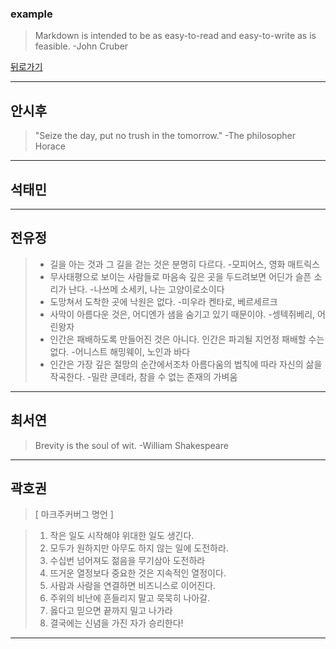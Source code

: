 ### example
> Markdown is intended to be as easy-to-read and easy-to-write as is feasible. -John Cruber

[뒤로가기](./README.md)

* * *
## 안시후
> "Seize the day, put no trush in the tomorrow." -The philosopher Horace
  
_ _ _
## 석태민
  
_ _ _
## 전유정
> - 길을 아는 것과 그 길을 걷는 것은 분명히 다르다. -모피어스, 영화 매트릭스      
> - 무사태평으로 보이는 사람들로 마음속 깊은 곳을 두드려보면 어딘가 슬픈 소리가 난다. -나쓰메 소세키, 나는 고양이로소이다      
> - 도망쳐서 도착한 곳에 낙원은 없다. -미우라 켄타로, 베르세르크      
> - 사막이 아름다운 것은, 어디엔가 샘을 숨기고 있기 때문이야. -셍텍쥐베리, 어린왕자      
> - 인간은 패배하도록 만들어진 것은 아니다. 인간은 파괴될 지언정 패배할 수는 없다. -어니스트 해밍웨이, 노인과 바다      
> - 인간은 가장 깊은 절망의 순간에서조차 아름다움의 법칙에 따라 자신의 삶을 작곡한다. -밀란 쿤데라, 참을 수 없는 존재의 가벼움      
_ _ _
## 최서연
> Brevity is the soul of wit. -William Shakespeare  
_ _ _
## 곽호권
>  [ 마크주커버그 명언 ]

> 1. 작은 일도 시작해야 위대한 일도 생긴다.
> 2. 모두가 원하지만 아무도 하지 않는 일에 도전하라.
> 3. 수십번 넘어져도 젊음을 무기삼아 도전하라
> 4. 뜨거운 열정보다 중요한 것은 지속적인 열정이다.
> 5. 사람과 사람을 연결하면 비즈니스로 이어진다.
> 6. 주위의 비난에 흔들리지 말고 묵묵히 나아갈.
> 7. 옳다고 믿으면 끝까지 밀고 나가라
> 8. 결국에는 신념을 가진 자가 승리한다! 
_ _ _

